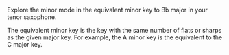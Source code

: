 Explore the minor mode in the equivalent minor key to Bb major in your tenor saxophone.

The equivalent minor key is the key with the same number of flats or sharps as the given major key.
For example, the A minor key is the equivalent to the C major key.